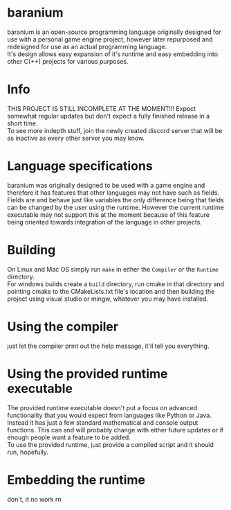 baranium
========

baranium is an open-source programming language originally designed
for use with a personal game engine project, however later repurposed
and redesigned for use as an actual programming language.<br/>
It's design allows easy expansion of it's runtime and easy embedding
into other C(++) projects for various purposes.

# Info
THIS PROJECT IS STILL INCOMPLETE AT THE MOMENT!!!
Expect somewhat regular updates but don't expect a fully finished
release in a short time. <br/>
To see more indepth stuff, join the newly created discord server that
will be as inactive as every other server you may know.

# Language specifications

baranium was originally designed to be used with a game engine and
therefore it has features that other languages may not have such as
fields. Fields are and behave just like variables the only difference
being that fields can be changed by the user using the runtime.
However the current runtime executable may not support this at the
moment because of this feature being oriented towards integration of
the language in other projects.

# Building
On Linux and Mac OS simply run `make` in either the `Compiler` or the
`Runtime` directory.<br/>
For windows builds create a `build` directory, run cmake in that
directory and pointing cmake to the CMakeLists.txt file's location
and then building the project using visual studio or mingw, whatever
you may have installed.

# Using the compiler
just let the compiler print out the help message, it'll tell you everything.

# Using the provided runtime executable
The provided runtime executable doesn't put a focus on advanced
functionality that you would expect from languages like Python or Java.
Instead it has just a few standard mathematical and console output
functions. This can and will probably change with either future updates
or if enough people want a feature to be added.
<br/>
To use the provided runtime, just provide a compiled script and it
should run, hopefully.

# Embedding the runtime
don't, it no work rn